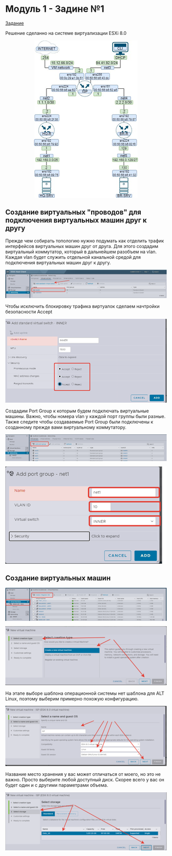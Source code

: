 # Модуль 1 - Задине №1

[Задание](https://github.com/netadmin-str/demo2024/blob/0dd3bcfb0f4795cdd9ba3036ebb091167852f48b/%D0%B7%D0%B0%D0%B4%D0%B0%D0%BD%D0%B8%D0%B5/%D0%9C%D0%BE%D0%B4%D1%83%D0%BB%D1%8C%201%20-%20%D0%97%D0%B0%D0%B4%D0%B0%D0%BD%D0%B8%D0%B5%20%E2%84%961.md)

Решение сделанно на системе виртуализации ESXi 8.0
<p align="center">
  <img src="./%D0%A2%D0%BE%D0%BF%D0%BE%D0%BB%D0%BE%D0%B3%D0%B8%D1%8F.jpg">
</p>

## Создание виртуальных "проводов" для подключения виртуальных машин друг к другу
Прежде чем собирать топологию нужно подумать как отделить трафик интерфейсов виртуальных машин друг от друга.
Для этого создадим виртуальный коммутатор, который в дальнейшем разобъем на vlan. Каждая vlan будет служить отдельной канальной средой для подключения виртуальных машин друг к другу.
<p align="center">
  <img src="./pic1-1.png">
</p>

Чтобы исключить блокировку трафика виртуалок сделаем начтройки безопасности Accept
<p align="center">
  <img src="./pic1-2.png">
</p>

Создадим Port Group к которым будем подключать виртуальные машины.
Важно, чтобы номера vlan у каждой порт группы были разные. Также следите чтобы создаваемые Port Group были подключены к созданному прежде вами виртуальному коммутатору.
<p align="center">
  <img src="./pic1-3.png">
</p>

<p align="center">
  <img src="./pic1-4.png">
</p>

## Создание виртуальных машин

<p align="center">
  <img src="./pic1-5.png">
</p>

<p align="center">
  <img src="./pic1-6.png">
</p>
На этапе выборе шаблона операционной системы нет шаблона для ALT Linux, поэтому выберим примерно похожую конфигурацию.
<p align="center">
  <img src="./pic1-7.png">
</p>
Название место хранения у вас может отличаться от моего, но это не важно. Просто выберите любой доступный диск. Скорее всего у вас он будет один и с другими параметрами объема.
<p align="center">
  <img src="./pic1-8.png">
</p>
